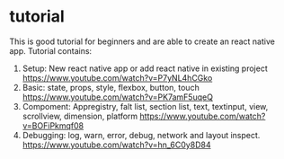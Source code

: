 # tutorial

This is good tutorial for beginners and are able to create an react native app.
Tutorial contains:
1. Setup: New react native app or add react native in existing project
          https://www.youtube.com/watch?v=P7yNL4hCGko
2. Basic: state, props, style, flexbox, button, touch
          https://www.youtube.com/watch?v=PK7amF5uqeQ
3. Compoment: Appregistry, falt list, section list, text, textinput, view, scrollview, dimension, platform
          https://www.youtube.com/watch?v=BOFiPkmqf08
4. Debugging: log, warn, error, debug, network and layout inspect.
          https://www.youtube.com/watch?v=hn_6C0y8D84

